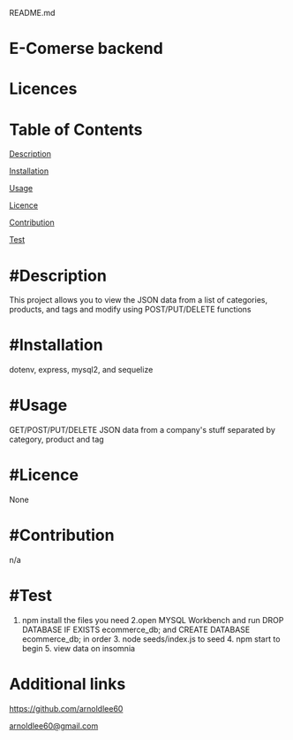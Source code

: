 README.md
  
E-Comerse backend  
================
Licences
================


Table of Contents
================
[Description](desc)

[Installation](installation)

[Usage](usage)

[Licence](#licence)

[Contribution](#contribution)

[Test](#test)

#Description
================
This project allows you to view the JSON data from a list of categories, products, and tags and modify using POST/PUT/DELETE functions


#Installation
================
dotenv, express, mysql2, and sequelize


#Usage
================
GET/POST/PUT/DELETE JSON data from a company's stuff separated by category, product and tag


#Licence
================
None


#Contribution
================
n/a


#Test
================
1. npm install the files you need 2.open MYSQL Workbench and run DROP DATABASE IF EXISTS ecommerce_db; and CREATE DATABASE ecommerce_db; in order  3. node seeds/index.js to seed 4. npm start to begin 5. view data on insomnia


Additional links
================
https://github.com/arnoldlee60

arnoldlee60@gmail.com
